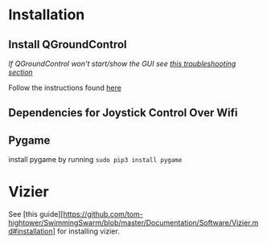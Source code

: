 # Installation

## Install QGroundControl
*If QGroundControl won't start/show the GUI see [this troubleshooting section](https://github.com/tom-hightower/SwimmingSwarm/blob/master/Documentation/Troubleshooting.md#software-wont-display-guistart)* 

Follow the instructions found [here](https://docs.qgroundcontrol.com/en/getting_started/download_and_install.html)

## Dependencies for Joystick Control Over Wifi

## Pygame
install pygame by running `sudo pip3 install pygame`

# Vizier
See [this guide][https://github.com/tom-hightower/SwimmingSwarm/blob/master/Documentation/Software/Vizier.md#installation] for installing vizier.